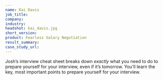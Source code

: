 ```yaml
---
name: Kai Davis
job_title: 
company: 
industry: 
headshot: kai_davis.jpg
short_version: 
product: Fearless Salary Negotiation
result_summary: 
case_study_url: 
---
```


Josh’s interview cheat sheet breaks down _exactly_ what you need to do to prepare yourself for your interview, even if it’s tomorrow. You’ll learn the key, most important points to prepare yourself for your interview.